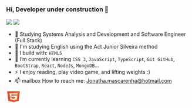 ### Hi, Developer under construction 🚀

[<img src="https://img.shields.io/badge/instagram-%2312100E.svg?&style=for-the-badge&logo=instagram&color=405DE6" />](https://www.instagram.com/jonathamascarenhas/) 
[<img src="https://img.shields.io/badge/linkedin-%230077B5.svg?&style=for-the-badge&logo=linkedin&logoColor=white" />](https://www.linkedin.com/in/jonatha-mascarenhas-a97139207/)

- 🏢 Studying Systems Analysis and Development and Software Engineer (Full Stack)
- 🏢 I'm studying English using the Act Junior Silveira method
- 🧰 I build with: `HTML5`
- 🌱 I’m currently learning `CSS 3`, `JavaScript`, `TypeScript`, `Git GitHub`, `BootStrap`, `React`, `NodeJs`, `MongoDB`...
- ⚡ I enjoy reading, play video game, and lifting weights :)
- 📫 mailbox How to reach me: Jonatha.mascarenha@hotmail.com

<div>
  <img align="center" alt="Jonatha-JS" height="30" width="40" src="https://raw.githubusercontent.com/devicons/devicon/master/icons/html5/html5-original.svg">
</div>

## 
